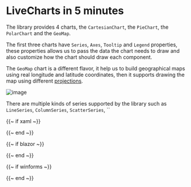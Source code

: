 # LiveCharts in 5 minutes

The library provides 4 charts, the `CartesianChart`, the `PieChart`, the `PolarChart` and the `GeoMap`. 

The first three charts have `Series`, `Axes`, `Tooltip` and `Legend` properties, these properties allows us to pass the 
data the chart needs to draw and also customize how the chart should draw each component.

The `GeoMap` chart is a different flavor, it help us to build geographical maps using real longitude and latitude coordinates,
then it supports drawing the map using different [projections](https://en.wikipedia.org/wiki/Map_projection).

![image](https://raw.githubusercontent.com/beto-rodriguez/LiveCharts2/master/docs/_assets/chart-overview.png)

There are multiple kinds of series supported by the library such as `LineSeries`, `ColumnSeries`, `ScatterSeries`, ``

{{~ if xaml ~}}

{{~ end ~}}


{{~ if blazor ~}}

{{~ end ~}}


{{~ if winforms ~}}

{{~ end ~}}